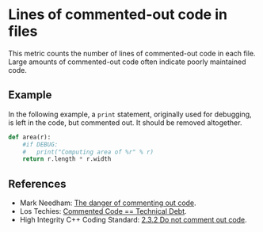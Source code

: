 # Lines of commented-out code in files
This metric counts the number of lines of commented-out code in each file. Large amounts of commented-out code often indicate poorly maintained code.


## Example
In the following example, a `print` statement, originally used for debugging, is left in the code, but commented out. It should be removed altogether.


```python
def area(r):
    #if DEBUG:
    #   print("Computing area of %r" % r)
    return r.length * r.width

```

## References
* Mark Needham: [The danger of commenting out code](http://www.markhneedham.com/blog/2009/01/17/the-danger-of-commenting-out-code/).
* Los Techies: [Commented Code == Technical Debt](http://lostechies.com/rodpaddock/2010/12/29/commented-code-technical-debt).
* High Integrity C++ Coding Standard: [2.3.2 Do not comment out code](http://www.codingstandard.com/rule/2-3-2-do-not-comment-out-code/).
